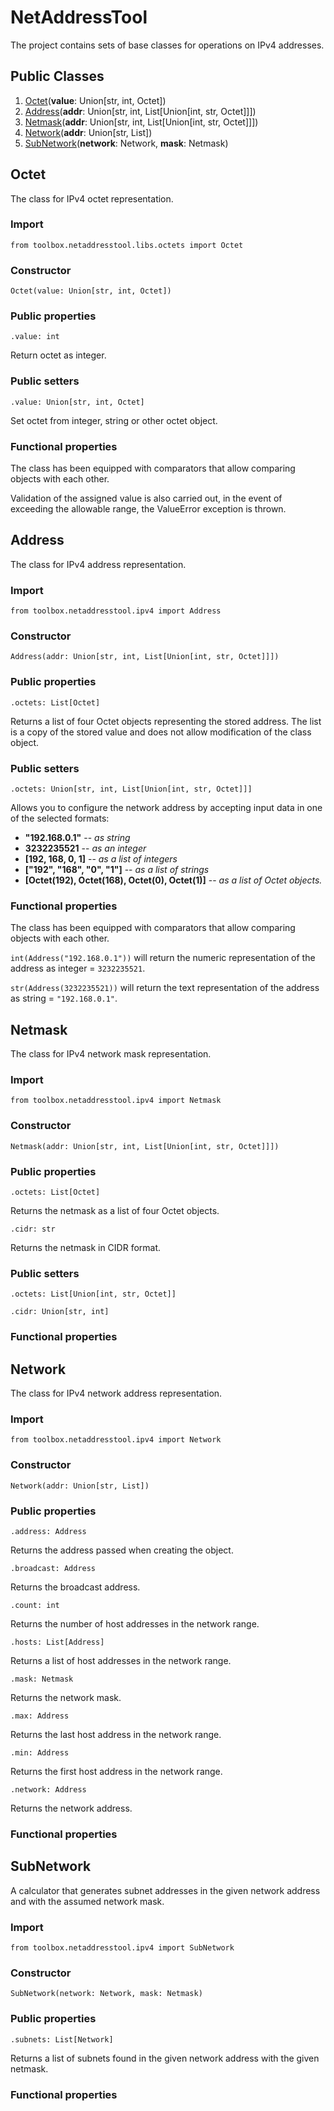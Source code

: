 # NetAddressTool

The project contains sets of base classes for operations on IPv4 addresses.

## Public Classes
1. [Octet](https://github.com/Szumak75/ToolBox/blob/master/docs/NetAddressTool.md#octet)(**value**: Union[str, int, Octet])
1. [Address](https://github.com/Szumak75/ToolBox/blob/master/docs/NetAddressTool.md#address)(**addr**: Union[str, int, List[Union[int, str, Octet]]])
1. [Netmask](https://github.com/Szumak75/ToolBox/blob/master/docs/NetAddressTool.md#netmask)(**addr**: Union[str, int, List[Union[int, str, Octet]]])
1. [Network](https://github.com/Szumak75/ToolBox/blob/master/docs/NetAddressTool.md#network)(**addr**: Union[str, List])
1. [SubNetwork](https://github.com/Szumak75/ToolBox/blob/master/docs/NetAddressTool.md#subnetwork)(**network**: Network, **mask**: Netmask)

## Octet

The class for IPv4 octet representation.

### Import
```
from toolbox.netaddresstool.libs.octets import Octet
```

### Constructor
```
Octet(value: Union[str, int, Octet])
```

### Public properties

```
.value: int
```
Return octet as integer.

### Public setters

```
.value: Union[str, int, Octet]
```
Set octet from integer, string or other octet object.

### Functional properties

The class has been equipped with comparators that allow comparing objects with each other.

Validation of the assigned value is also carried out, in the event of exceeding the allowable range, the ValueError exception is thrown.

## Address

The class for IPv4 address representation.

### Import
```
from toolbox.netaddresstool.ipv4 import Address
```

### Constructor
```
Address(addr: Union[str, int, List[Union[int, str, Octet]]])
```

### Public properties
```
.octets: List[Octet]
```
Returns a list of four Octet objects representing the stored address. The list is a copy of the stored value and does not allow modification of the class object.

### Public setters
```
.octets: Union[str, int, List[Union[int, str, Octet]]]
```
Allows you to configure the network address by accepting input data in one of the selected formats:
- **"192.168.0.1"** -- *as string*
- **3232235521** -- *as an integer*
- **[192, 168, 0, 1]** -- *as a list of integers*
- **["192", "168", "0", "1"]** -- *as a list of strings*
- **[Octet(192), Octet(168), Octet(0), Octet(1)]** -- *as a list of Octet objects.*

### Functional properties

The class has been equipped with comparators that allow comparing objects with each other.

`int(Address("192.168.0.1"))` will return the numeric representation of the address as integer = `3232235521`.

`str(Address(3232235521))` will return the text representation of the address as string = `"192.168.0.1"`.

## Netmask

The class for IPv4 network mask representation.

### Import
```
from toolbox.netaddresstool.ipv4 import Netmask
```

### Constructor
```
Netmask(addr: Union[str, int, List[Union[int, str, Octet]]])
```

### Public properties
```
.octets: List[Octet]
```
Returns the netmask as a list of four Octet objects.

```
.cidr: str
```
Returns the netmask in CIDR format.

### Public setters

```
.octets: List[Union[int, str, Octet]]
```
```
.cidr: Union[str, int]
```

### Functional properties

## Network

The class for IPv4 network address representation.

### Import
```
from toolbox.netaddresstool.ipv4 import Network
```

### Constructor
```
Network(addr: Union[str, List])
```

### Public properties
```
.address: Address
```
Returns the address passed when creating the object.

```
.broadcast: Address
```
Returns the broadcast address.

```
.count: int
```
Returns the number of host addresses in the network range.

```
.hosts: List[Address]
```
Returns a list of host addresses in the network range.

```
.mask: Netmask
```
Returns the network mask.

```
.max: Address
```
Returns the last host address in the network range.

```
.min: Address
```
Returns the first host address in the network range.

```
.network: Address
```
Returns the network address.

### Functional properties

## SubNetwork

A calculator that generates subnet addresses in the given network address and with the assumed network mask.

### Import
```
from toolbox.netaddresstool.ipv4 import SubNetwork
```

### Constructor
```
SubNetwork(network: Network, mask: Netmask)
```

### Public properties
```
.subnets: List[Network]
```
Returns a list of subnets found in the given network address with the given netmask.

### Functional properties
